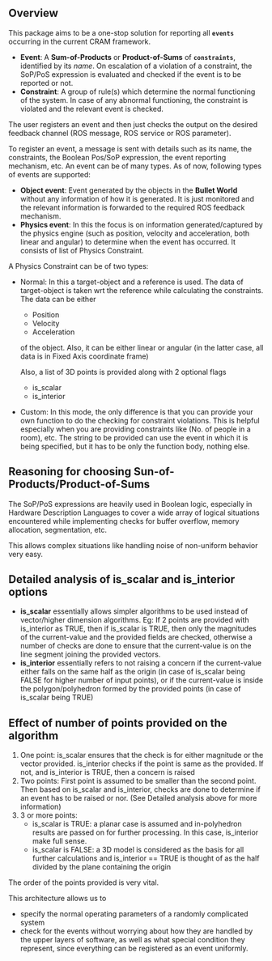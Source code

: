 ## Overview
This package aims to be a one-stop solution for reporting all **```events```** occurring in the current CRAM framework.

* **Event**: A **Sum-of-Products** or **Product-of-Sums** of **```constraints```**, identified by its *name*. On escalation of a violation of a constraint, the SoP/PoS expression is evaluated and checked if the event is to be reported or not.
* **Constraint**: A group of rule(s) which determine the normal functioning of the system. In case of any abnormal functioning, the constraint is violated and the relevant event is checked. 

The user registers an event and then just checks the output on the desired feedback channel (ROS message, ROS service or ROS parameter).

To register an event, a message is sent with details such as its name, the constraints, the Boolean Pos/SoP expression, the event reporting mechanism, etc.
An event can be of many types. As of now, following types of events are supported:
* **Object event**: Event generated by the objects in the **Bullet World** without any information of how it is generated. It is just monitored and the relevant information is forwarded to the required ROS feedback mechanism.
* **Physics event**: In this the focus is on information generated/captured by the physics engine (such as position, velocity and acceleration, both linear and angular) to determine when the event has occurred. It consists of list of Physics Constraint.

A Physics Constraint can be of two types:
* Normal: In this a target-object and a reference is used. The data of target-object is taken wrt the reference while calculating the constraints. The data can be either 
    * Position
    * Velocity
    * Acceleration

  of the object. Also, it can be either linear or angular (in the latter case, all data is in Fixed Axis coordinate frame)

  Also, a  list of 3D points is provided along with 2 optional flags
    * is_scalar
    * is_interior
* Custom: In this mode, the only difference is that you can provide your own function to do the checking for constraint violations. This is helpful especially when you are providing constraints like (No. of people in a room), etc. The string to be provided can use the event in which it is being specified, but it has to be only the function body, nothing else.


## Reasoning for choosing **Sun-of-Products/Product-of-Sums**

The SoP/PoS expressions are heavily used in Boolean logic, especially in Hardware Description Languages to cover a wide array of logical situations encountered while implementing checks for buffer overflow, memory allocation, segmentation,  etc.

This allows complex situations like handling noise of non-uniform behavior very easy.

## Detailed analysis of is_scalar and  is_interior options
* **is_scalar** essentially allows simpler algorithms to be used instead of vector/higher dimension algorithms. Eg: If 2 points are provided with is_interior as TRUE, then if is_scalar is TRUE, then only the magnitudes of the current-value and the provided fields are checked, otherwise a number of checks are done to ensure that the current-value is on the line segment joining the provided vectors.
* **is_interior** essentially refers to not raising a concern if the current-value either falls on the same half as the origin (in case of is_scalar being FALSE for higher number of input points), or if the current-value is inside the polygon/polyhedron formed by the provided points (in case of is_scalar being TRUE)

## Effect of number of points provided on the algorithm
1. One point: is_scalar ensures that the check is for either magnitude or the vector provided. is_interior checks if the point is same as the provided. If not, and is_interior is TRUE, then a concern is raised
2. Two points: First point is assumed to be smaller than the second point. Then based on is_scalar and is_interior, checks are done to determine if an event has to be raised or nor. (See Detailed analysis above for more information)
3. 3 or more points:
    * is_scalar is TRUE: a planar case is assumed and in-polyhedron results are passed on for further processing. In this case, is_interior make full sense.
    * is_scalar is FALSE: a 3D model is considered as the basis for all further calculations and is_interior == TRUE is thought of as the half divided by the plane containing the origin

  The order of the points provided is very vital.

This architecture allows us to 
* specify the normal operating parameters of a randomly complicated system 
* check for the events without worrying about how they are handled by the upper layers of software, as well as what special condition they represent, since everything can be registered as an event uniformly.
